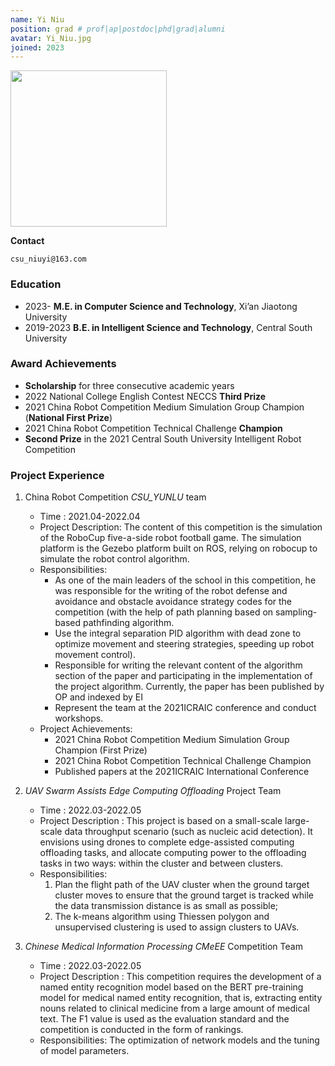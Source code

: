 ```yaml
---
name: Yi Niu
position: grad # prof|ap|postdoc|phd|grad|alumni
avatar: Yi_Niu.jpg
joined: 2023
---
```


<img width="250" src="{{site.baseurl}}/images/people/{{page.avatar}}" data-action="zoom">

**Contact**

<i class="fa fa-envelope-o"></i> `csu_niuyi@163.com`<br>
<!-- <i class="fa fa-mobile"></i> xxxxxxxxxxx -->
<!-- [<i class="fa fa-google"></i> Google Scholar Profile](https://scholar.google.com/citations?user=n_q77hsAAAAJ&hl=en&oi=sra) -->

###  Education

- 2023- **M.E. in Computer Science and Technology**, Xi’an Jiaotong University
- 2019-2023 **B.E. in Intelligent Science and Technology**, Central South University

### Award Achievements
- **Scholarship** for three consecutive academic years
- 2022 National College English Contest NECCS **Third Prize**
- 2021 China Robot Competition Medium Simulation Group Champion (**National First Prize**)
- 2021 China Robot Competition Technical Challenge **Champion**
- **Second Prize** in the 2021 Central South University Intelligent Robot Competition

### Project Experience
1. China Robot Competition *CSU_YUNLU* team
    - Time : 2021.04-2022.04
    - Project Description: The content of this competition is the simulation of the RoboCup five-a-side robot football game. The simulation platform is the Gezebo platform built on ROS, relying on robocup to simulate the robot control algorithm.
    - Responsibilities: 
        - As one of the main leaders of the school in this competition, he was responsible for the writing of the robot defense and avoidance and obstacle avoidance strategy codes for the competition (with the help of path planning based on sampling-based pathfinding algorithm.
        - Use the integral separation PID algorithm with dead zone to optimize movement and steering strategies, speeding up robot movement control).
        - Responsible for writing the relevant content of the algorithm section of the paper and participating in the implementation of the project algorithm. Currently, the paper has been published by OP and indexed by EI
        - Represent the team at the 2021ICRAIC conference and conduct workshops.
    - Project Achievements:
        - 2021 China Robot Competition Medium Simulation Group Champion (First Prize)
        - 2021 China Robot Competition Technical Challenge Champion
        - Published papers at the 2021ICRAIC International Conference
2. *UAV Swarm Assists Edge Computing Offloading* Project Team
    - Time : 2022.03-2022.05
    - Project Description : This project is based on a small-scale large-scale data throughput scenario (such as nucleic acid detection). It envisions using drones to complete edge-assisted computing offloading tasks, and allocate computing power to the offloading tasks in two ways: within the cluster and between clusters.
    - Responsibilities: 
        1. Plan the flight path of the UAV cluster when the ground target cluster moves to ensure that the ground target is tracked while the data transmission distance is as small as possible;
        2. The k-means algorithm using Thiessen polygon and unsupervised clustering is used to assign clusters to UAVs.

3. *Chinese Medical Information Processing CMeEE* Competition Team
    - Time : 2022.03-2022.05
    - Project Description : This competition requires the development of a named entity recognition model based on the BERT pre-training model for medical named entity recognition, that is, extracting entity nouns related to clinical medicine from a large amount of medical text. The F1 value is used as the evaluation standard and the competition is conducted in the form of rankings.
    - Responsibilities: The optimization of network models and the tuning of model parameters.

